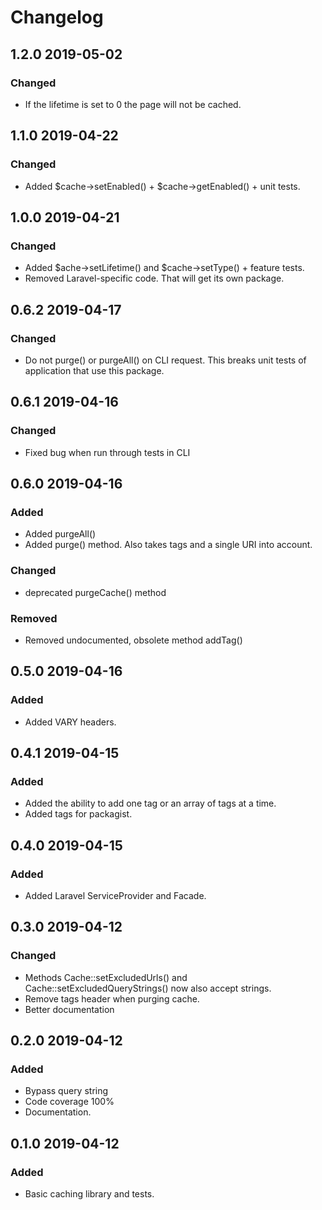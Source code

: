 # Changelog

## 1.2.0 2019-05-02
### Changed
- If the lifetime is set to 0 the page will not be cached.

## 1.1.0 2019-04-22
### Changed
- Added $cache->setEnabled() + $cache->getEnabled() + unit tests.

## 1.0.0 2019-04-21
### Changed
- Added $ache->setLifetime() and $cache->setType() + feature tests.
- Removed Laravel-specific code. That will get its own package.

## 0.6.2 2019-04-17
### Changed
- Do not purge() or purgeAll() on CLI request. This breaks unit tests of application that use this package.

## 0.6.1 2019-04-16
### Changed
- Fixed bug when run through tests in CLI 

## 0.6.0 2019-04-16
### Added
- Added purgeAll()
- Added purge() method. Also takes tags and a single URI into account.

### Changed
- deprecated purgeCache() method

### Removed
- Removed undocumented, obsolete method addTag()

## 0.5.0 2019-04-16
### Added
- Added VARY headers.

## 0.4.1 2019-04-15
### Added
- Added the ability to add one tag or an array of tags at a time.
- Added tags for packagist.

## 0.4.0 2019-04-15
### Added
- Added Laravel ServiceProvider and Facade.

## 0.3.0 2019-04-12
### Changed
- Methods Cache::setExcludedUrls() and Cache::setExcludedQueryStrings() now also accept strings.
- Remove tags header when purging cache.
- Better documentation

## 0.2.0 2019-04-12
### Added
- Bypass query string
- Code coverage 100%
- Documentation.

## 0.1.0 2019-04-12
### Added
- Basic caching library and tests.
